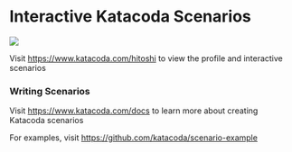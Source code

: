 # Interactive Katacoda Scenarios

[![](http://shields.katacoda.com/katacoda/hitoshi/count.svg)](https://www.katacoda.com/hitoshi "Get your profile on Katacoda.com")

Visit https://www.katacoda.com/hitoshi to view the profile and interactive scenarios

### Writing Scenarios
Visit https://www.katacoda.com/docs to learn more about creating Katacoda scenarios

For examples, visit https://github.com/katacoda/scenario-example
